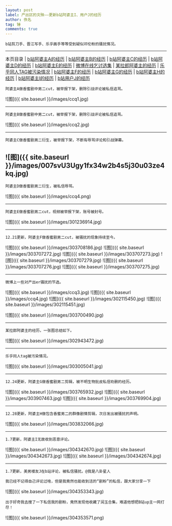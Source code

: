 ```yaml
---
layout: post
label: 产出区的灾殃——更新b站阿婆主I、用户J的经历
author: 佚名
tag: 锤
comments: true
---
```


    b站剪刀手、晋江写手、乐乎画手等等受到疑似邓伦粉的骚扰情况。

---

本页目录 \| [b站阿婆主A的经历](#dxjja) \| [b站阿婆主B的经历](#dxjjb)  \| [b站阿婆主C的经历](#dxjjd) \| [b站阿婆主D的经历](#dxjje) \| [b站阿婆主E的经历](#dxjjf) \| [微博在线乞讨选集](#dxjjc) \| [某拉郎阿婆主的经历](#dxjjg) \| [乐乎同人TAG被污染情况](#dxjjh) \| [b站阿婆主F的经历](#dxjji)  \| [b站阿婆主G的经历](#dxjjj) \| [b站阿婆主H的经历](#dxjjk) \| [b站阿婆主I的经历](#dxjjl) \| [b站用户J的经历](#dxjjm)


<a class="anchor" name="dxjja"></a>

    阿婆主A做香蜜剧中男二cut，被举报下架，删除引战评论被私信追骂。
    

![图]({{ site.baseurl }}/images/ccq1.jpg)

---

<a class="anchor" name="dxjjb"></a>

    阿婆主B做香蜜剧中男二cut，被举报下架，删除引战评论被私信追骂。
    

![图]({{ site.baseurl }}/images/ccq2.jpg)

---

<a class="anchor" name="dxjjd"></a>

    阿婆主C做香蜜剧男二衍生，被举报下架，不断有辱骂评论和引战弹幕。
    

![图]({{ site.baseurl }}/images/007svU3Ugy1fx34w2b4s5j30u03ze4kq.jpg)
---

<a class="anchor" name="dxjje"></a>

    阿婆主D做香蜜剧男二衍生，被私信辱骂。
    

![图]({{ site.baseurl }}/images/ccq4.png)


---

<a class="anchor" name="dxjjf"></a>

    阿婆主E做香蜜剧男二cut，视频被举报下架，账号被封号。

![图]({{ site.baseurl }}/images/301236914.jpg)

---

<a class="anchor" name="dxjji"></a>

    12.21更新，阿婆主F做香蜜剧男二cut，被骚扰的现象持续至今。

![图]({{ site.baseurl }}/images/303708186.jpg)
![图]({{ site.baseurl }}/images/303707272.jpg)
![图]({{ site.baseurl }}/images/303707273.jpg)
![图]({{ site.baseurl }}/images/303707279.jpg)
![图]({{ site.baseurl }}/images/303707276.jpg)
![图]({{ site.baseurl }}/images/303707275.jpg)


---


<a class="anchor" name="dxjjc"></a>

    微博上一些对产出er骚扰的节选。

![图]({{ site.baseurl }}/images/ccq3.jpg)
![图]({{ site.baseurl }}/images/ccq4.jpg)
![图]({{ site.baseurl }}/images/302115450.jpg)
![图]({{ site.baseurl }}/images/302115451.jpg)

![图]({{ site.baseurl }}/images/303700490.jpg)

---


<a class="anchor" name="dxjjg"></a>

    某拉郎阿婆主的经历，一张图总结如下。
    
![图]({{ site.baseurl }}/images/302943472.jpg)

---


<a class="anchor" name="dxjjh"></a>

    乐乎同人tag被污染情况。
    
![图]({{ site.baseurl }}/images/303005041.jpg)

---


<a class="anchor" name="dxjjj"></a>

    12.24更新，阿婆主G做香蜜剧男二剪辑，被不明生物批皮私信劝删的经历。
    
![图]({{ site.baseurl }}/images/303765932.jpg)
![图]({{ site.baseurl }}/images/303907463.jpg)
![图]({{ site.baseurl }}/images/303769904.jpg)


    
---


<a class="anchor" name="dxjjk"></a>

    12.28更新，阿婆主H做包含香蜜男二的群像剧情剪辑，次日发出被骚扰的声明。
    
![图]({{ site.baseurl }}/images/303832066.jpg)

    
---


<a class="anchor" name="dxjjl"></a>

    1.7更新，阿婆主I无故收到恶意评论。
    
![图]({{ site.baseurl }}/images/304342670.jpg)
![图]({{ site.baseurl }}/images/304342673.jpg)
![图]({{ site.baseurl }}/images/304342674.jpg)


---

<a class="anchor" name="dxjjm"></a>

    1.7更新，美男楼友J在b站评论，被私信骚扰。@我是八卦星人
    
    我已经不记得自己评论过啥，但是我竟然也能收到活的“剧粉”的私信，跟大家分享一下
    
![图]({{ site.baseurl }}/images/304353343.jpg)

    出于好奇我去搜了一下私信我的剧粉，竟然发现他收藏了润玉合集，难道他想把B站up主一网打尽！

![图]({{ site.baseurl }}/images/304353571.png)
